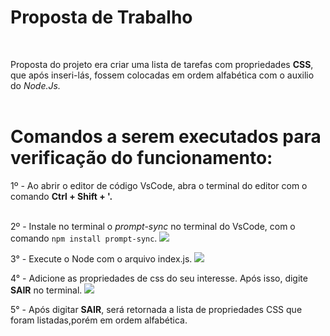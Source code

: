 <h1> Proposta de Trabalho</h1>
<br>
<p> Proposta do projeto era criar uma lista de tarefas com propriedades <strong>CSS</strong>, que após inseri-lás, fossem colocadas em ordem alfabética com o auxilio do <i>Node.Js.</i>
<br>
<br>
<h1>Comandos a serem executados para verificação do funcionamento:</h1>

1º - Ao abrir o editor de código VsCode, abra o terminal do editor com o comando <strong>Ctrl + Shift + '.</strong>
<br>
<br>

2º - Instale no terminal o <i>prompt-sync</i> no terminal do VsCode, com o comando <code>npm install prompt-sync</code>.
<img src="https://user-images.githubusercontent.com/113181292/214467791-a245ad14-5309-4255-af68-765577342ff0.png">
<br>

3° - Execute o Node com o arquivo index.js.
<img src="https://user-images.githubusercontent.com/113181292/214468142-f8095ef8-6133-46ad-bda6-97469e949e6e.png">
<br>

 4° - Adicione as propriedades de css do seu interesse. Após isso, digite <strong>SAIR</strong> no terminal.
 <img src="https://user-images.githubusercontent.com/113181292/214468337-13282437-796b-4714-a49e-ea21d790aa56.png">
 <br>

5° - Após digitar <strong>SAIR</strong>, será retornada a lista de propriedades CSS que foram listadas,porém em ordem alfabética.

